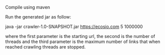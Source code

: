 Compile using maven 

Run the generated jar as follow: 

java -jar crawler-1.0-SNAPSHOT.jar https://ecosio.com 5 1000000

where the first parameter is the starting url, the second is the number of threads and the third parameter is the maximum number of links that when reached crawling threads are stopped.
